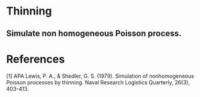 # Thinning

Simulate non homogeneous Poisson process.
-----------------------------------------


References
==========
[1] APA	
Lewis, P. A., & Shedler, G. S. (1979). Simulation of nonhomogeneous Poisson processes by thinning. Naval Research Logistics Quarterly, 26(3), 403-413.